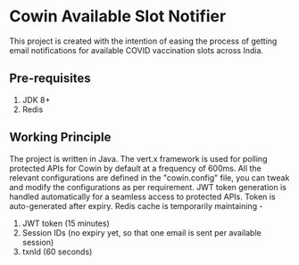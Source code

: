 # Cowin Available Slot Notifier
This project is created with the intention of easing the process of getting email notifications for available COVID vaccination slots across India.

## Pre-requisites
1. JDK 8+
2. Redis

## Working Principle
The project is written in Java. The vert.x framework is used for polling protected APIs for Cowin by default at a frequency of 600ms.
All the relevant configurations are defined in the "cowin.config" file, you can tweak and modify the configurations as per requirement.
JWT token generation is handled automatically for a seamless access to protected APIs. Token is auto-generated after expiry.
Redis cache is temporarily maintaining -
1. JWT token (15 minutes) 
2. Session IDs (no expiry yet, so that one email is sent per available session)
3. txnId (60 seconds)
